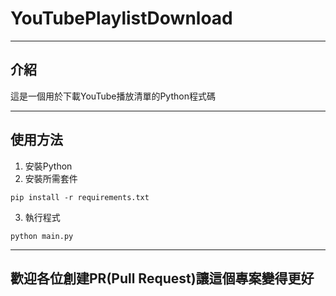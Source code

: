 # YouTubePlaylistDownload 

---

## 介紹
這是一個用於下載YouTube播放清單的Python程式碼

---

## 使用方法
1. 安裝Python
2. 安裝所需套件
```
pip install -r requirements.txt
```
3. 執行程式
```
python main.py
```

---

## 歡迎各位創建PR(Pull Request)讓這個專案變得更好